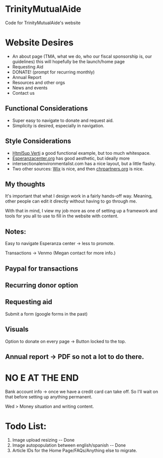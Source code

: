 # TrinityMutualAide
Code for TrinityMutualAide's website

# Website Desires

  + An about page (TMA, what we do, who our fiscal sponsorship is, our guidelines) this will hopefully be the launch/home page
  + Requesting Aid
  + DONATE! (prompt for recurring monthly)
  + Annual Report
  + Resources and other orgs
  + News and events
  + Contact us

## Functional Considerations

  + Super easy to navigate to donate and request aid.
  + Simplicity is desired, especially in navigation.


## Style Considerations

  + [Html5up Verti](https://html5up.net/verti) a good functional example, but too much whitespace.
  + [Esperanzacenter.org](https://eperanzacenter.org) has good aesthetic, but ideally more 
  + intersectionalenvironmentalist.com has a nice layout, but a little flashy.
  + Two other sources: [Wix](https://www.wix.com/website-template/view/html/2963?siteId=742f7fa4-3f82-4f7d-9c24-1e08aad8420c&metaSiteId=2fd910c7-f506-4742-8c1d-c53470db7560&originUrl=https%3A%2F%2Fwww.wix.com%2Fwebsite%2Ftemplates%2Fhtml%2Fall%2F2&tpClick=view_button) is nice, and then [chrpartners.org](https://chrpartners.org) is nice.

## My thoughts

It's important that what I design work in a fairly hands-off way. Meaning, other people can edit it directly without having to go through me.

With that in mind, I view my job more as one of setting up a framework and tools for you all to use to fill in the website with content.

## Notes:

Easy to navigate
Esperanza center -> less to promote.

Transactions -> Venmo (Megan contact for more info.)
## Paypal for transactions
## Recurring donor option

## Requesting aid
  Submit a form (google forms in the past)

## Visuals
  Option to donate on every page -> Button locked to the top.

## Annual report -> PDF so not a lot to do there.

# NO E AT THE END

Bank account info -> once we have a credit card can take off. So I'll wait on that before setting up anything permanent.

Wed > Money situation and writing content.

# Todo List:
1. Image upload resizing -- Done
2. Image autopopulation between english/spanish -- Done
3. Article IDs for the Home Page/FAQs/Anything else to migrate.